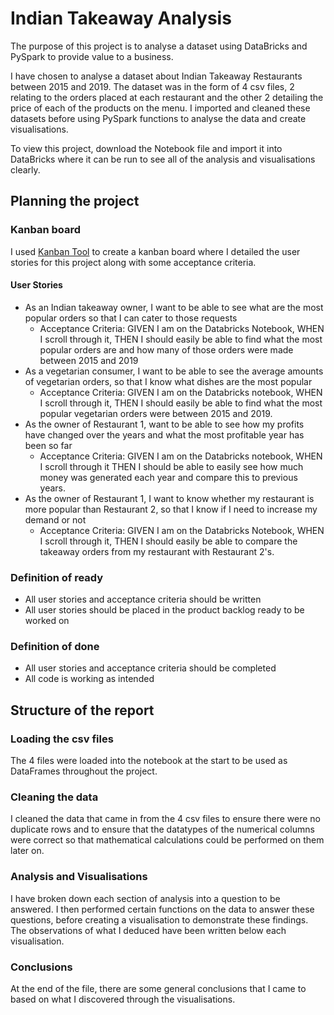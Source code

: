 # Indian Takeaway Analysis

The purpose of this project is to analyse a dataset using DataBricks and PySpark to provide value to a business.

I have chosen to analyse a dataset about Indian Takeaway Restaurants between 2015 and 2019. The dataset was in the form of 4 csv files, 2 relating to the orders placed at each restaurant and the other 2 detailing the price of each of the products on the menu. I imported and cleaned these datasets before using PySpark functions to analyse the data and create visualisations.

To view this project, download the Notebook file and import it into DataBricks where it can be run to see all of the analysis and visualisations clearly.

## Planning the project
### Kanban board
I used [Kanban Tool](https://kanbantool.com/free-kanban-board) to create a kanban board where I detailed the user stories for this project along with some acceptance criteria.

#### User Stories
- As an Indian takeaway owner, I want to be able to see what are the most popular orders so that I can cater to those requests
  - Acceptance Criteria: GIVEN I am on the Databricks Notebook, WHEN I scroll through it, THEN I should easily be able to find what the most popular orders are and how many of those orders were made between 2015 and 2019
- As a vegetarian consumer, I want to be able to see the average amounts of vegetarian orders, so that I know what dishes are the most popular
  - Acceptance Criteria: GIVEN I am on the Databricks notebook, WHEN I scroll through it, THEN I should easily be able to find what the most popular vegetarian orders were between 2015 and 2019.
- As the owner of Restaurant 1,  want to be able to see how my profits have changed over the years and what the most profitable year has been so far
  - Acceptance Criteria: GIVEN I am on the Databricks notebook, WHEN I scroll through it THEN I should be able to easily see how much money was generated each year and compare this to previous years.
- As the owner of Restaurant 1, I want to know whether my restaurant is more popular than Restaurant 2, so that I know if I need to increase my demand or not
  - Acceptance Criteria: GIVEN I am on the Databricks Notebook, WHEN I scroll through it, THEN I should easily be able to compare the takeaway orders from my restaurant with Restaurant 2's.

### Definition of ready
- All user stories and acceptance criteria should be written
- All user stories should be placed in the product backlog ready to be worked on
### Definition of done
- All user stories and acceptance criteria should be completed
- All code is working as intended

## Structure of the report
### Loading the csv files
The 4 files were loaded into the notebook at the start to be used as DataFrames throughout the project.

### Cleaning the data
I cleaned the data that came in from the 4 csv files to ensure there were no duplicate rows and to ensure that the datatypes of the numerical columns were correct so that mathematical calculations could be performed on them later on.

### Analysis and Visualisations
I have broken down each section of analysis into a question to be answered. I then performed certain functions on the data to answer these questions, before creating a visualisation to demonstrate these findings. The observations of what I deduced have been written below each visualisation.

### Conclusions
At the end of the file, there are some general conclusions that I came to based on what I discovered through the visualisations.


